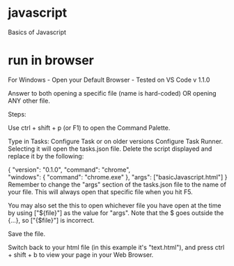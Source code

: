 # javascript
Basics of Javascript
# run in browser
For Windows - Open your Default Browser - Tested on VS Code v 1.1.0

Answer to both opening a specific file (name is hard-coded) OR opening ANY other file.

Steps:

Use ctrl + shift + p (or F1) to open the Command Palette.

Type in Tasks: Configure Task or on older versions Configure Task Runner. Selecting it will open the tasks.json file. Delete the script displayed and replace it by the following:

{
    "version": "0.1.0",
    "command": "chrome",    
    "windows": {
        "command": "chrome.exe"
    },
    "args": ["basicJavascript.html"]
}
Remember to change the "args" section of the tasks.json file to the name of your file. This will always open that specific file when you hit F5.

You may also set the this to open whichever file you have open at the time by using ["${file}"] as the value for "args". Note that the $ goes outside the {...}, so ["{$file}"] is incorrect.

Save the file.

Switch back to your html file (in this example it's "text.html"), and press ctrl + shift + b to view your page in your Web Browser.
